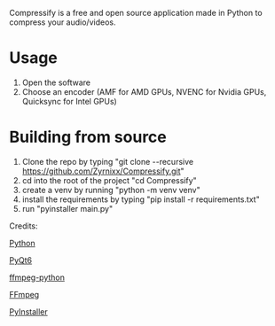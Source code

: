 Compressify is a free and open source application made in Python to compress your audio/videos.

# Usage
1. Open the software
2. Choose an encoder (AMF for AMD GPUs, NVENC for Nvidia GPUs, Quicksync for Intel GPUs)

# Building from source
1. Clone the repo by typing "git clone --recursive https://github.com/Zyrnixx/Compressify.git"
2. cd into the root of the project "cd Compressify"
3. create a venv by running "python -m venv venv"
4. install the requirements by typing "pip install -r requirements.txt"
5. run "pyinstaller main.py"


Credits:

[Python](https://www.python.org/)

[PyQt6](https://pypi.org/project/PySide6/)

[ffmpeg-python](https://pypi.org/project/ffmpeg-python/)

[FFmpeg](https://ffmpeg.org/)

[PyInstaller](https://pypi.org/project/pyinstaller/)
